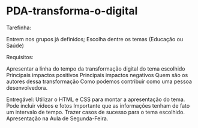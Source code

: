 # PDA-transforma-o-digital
Tarefinha: 

Entrem nos grupos já definidos;
Escolha dentre os temas (Educação ou Saúde)

Requisitos:

Apresentar a linha do tempo da transformação digital do tema escolhido
Principais impactos positivos
Principais impactos negativos
Quem são os autores dessa transformação
Como podemos contribuir como uma pessoa desenvolvedora.



Entregável:
Utilizar o HTML e CSS para montar a apresentação do tema.
Pode incluir vídeos e fotos
Importante que as informações tenham de fato um intervalo de tempo.
Trazer casos de sucesso para o tema escolhido.
Apresentação na Aula de Segunda-Feira.
